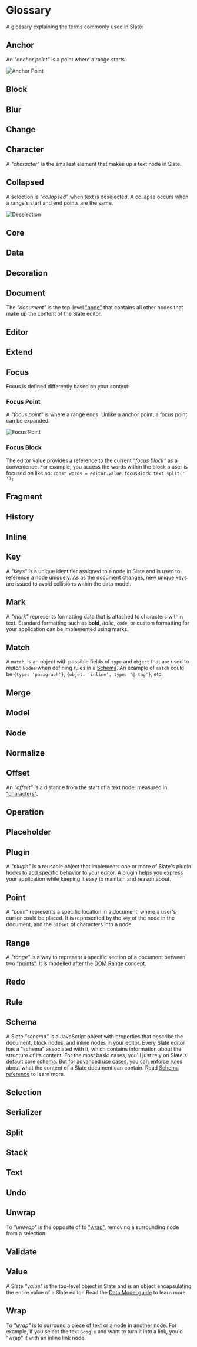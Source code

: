 # Glossary

A glossary explaining the terms commonly used in Slate:

## Anchor

An _"anchor point"_ is a point where a range starts.

![Anchor Point](../.gitbook/assets/anchor-point.gif)

## Block

## Blur

## Change

## Character

A _"character"_ is the smallest element that makes up a text node in Slate.

## Collapsed

A selection is _"collapsed"_ when text is deselected. A collapse occurs when a range's start and end points are the same.

![Deselection](../.gitbook/assets/collapsed.gif)

## Core

## Data

## Decoration

## Document

The _"document"_ is the top-level ["node"](glossary.md#node) that contains all other nodes that make up the content of the Slate editor.

## Editor

## Extend

## Focus

Focus is defined differently based on your context:

### Focus Point

A _"focus point"_ is where a range ends. Unlike a anchor point, a focus point can be expanded.

![Focus Point](../.gitbook/assets/focus-point.gif)

### Focus Block

The editor value provides a reference to the current _"focus block"_ as a convenience. For example, you access the words within the block a user is focused on like so: `const words = editor.value.focusBlock.text.split(' ');`

## Fragment

## History

## Inline

## Key

A _"keys"_ is a unique identifier assigned to a node in Slate and is used to reference a node uniquely. As as the document changes, new unique keys are issued to avoid collisions within the data model.

## Mark

A _"mark"_ represents formatting data that is attached to characters within text. Standard formatting such as **bold**, _italic_, `code`, or custom formatting for your application can be implemented using marks.

## Match

A `match`, is an object with possible fields of `type` and `object` that are used to _match_ `Nodes` when defining rules in a [Schema](../slate-core/schema.md). An example of `match` could be `{type: 'paragraph'}`, `{objet: 'inline', type: '@-tag'}`, etc.

## Merge

## Model

## Node

## Normalize

## Offset

An _"offset"_ is a distance from the start of a text node, measured in ["characters"](glossary.md#character).

## Operation

## Placeholder

## Plugin

A _"plugin"_ is a reusable object that implements one or more of Slate's plugin hooks to add specific behavior to your editor. A plugin helps you express your application while keeping it easy to maintain and reason about.

## Point

A _"point"_ represents a specific location in a document, where a user's cursor could be placed. It is represented by the `key` of the node in the document, and the `offset` of characters into a node.

## Range

A _"range"_ is a way to represent a specific section of a document between two ["points"](glossary.md#point). It is modelled after the [DOM Range](https://developer.mozilla.org/en-US/docs/Web/API/Range) concept.

## Redo

## Rule

## Schema

A Slate _"schema"_ is a JavaScript object with properties that describe the document, block nodes, and inline nodes in your editor. Every Slate editor has a "schema" associated with it, which contains information about the structure of its content. For the most basic cases, you'll just rely on Slate's default core schema. But for advanced use cases, you can enforce rules about what the content of a Slate document can contain. Read [Schema reference](../slate-core/schema.md) to learn more.

## Selection

## Serializer

## Split

## Stack

## Text

## Undo

## Unwrap

To _"unwrap"_ is the opposite of to ["wrap"](glossary.md#wrap), removing a surrounding node from a selection.

## Validate

## Value

A Slate _"value"_ is the top-level object in Slate and is an object encapsulating the entire value of a Slate editor. Read the [Data Model guide](../guides/data-model.md#the-value) to learn more.

## Wrap

To _"wrap"_ is to surround a piece of text or a node in another node. For example, if you select the text `Google` and want to turn it into a link, you'd "wrap" it with an inline link node.


